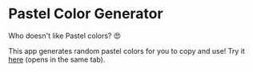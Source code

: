 # Pastel Color Generator

Who doesn't like Pastel colors? 😍

This app generates random pastel colors for you to copy and use! Try it [here](https://patel-priyank.github.io/Pastel-Color-Generator/) (opens in the same tab).
